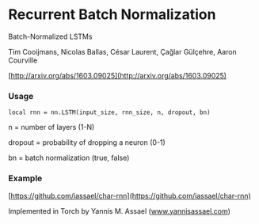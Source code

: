 # Recurrent Batch Normalization
Batch-Normalized LSTMs

Tim Cooijmans, Nicolas Ballas, César Laurent, Çağlar Gülçehre, Aaron Courville

[http://arxiv.org/abs/1603.09025](http://arxiv.org/abs/1603.09025)

### Usage
`local rnn = nn.LSTM(input_size, rnn_size, n, dropout, bn)`

n = number of layers (1-N)

dropout = probability of dropping a neuron (0-1)

bn = batch normalization (true, false)

### Example
[https://github.com/iassael/char-rnn](https://github.com/iassael/char-rnn)


Implemented in Torch by Yannis M. Assael (www.yannisassael.com)